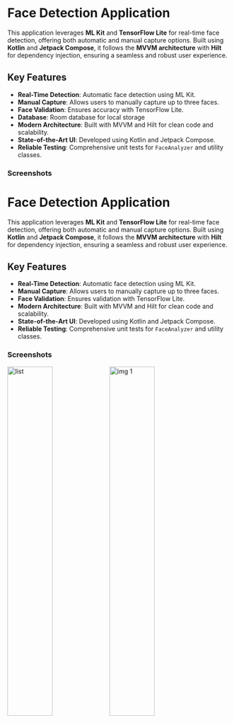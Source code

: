 # Face Detection Application

This application leverages **ML Kit** and **TensorFlow Lite** for real-time face detection, offering both automatic and manual capture options. Built using **Kotlin** and **Jetpack Compose**, it follows the **MVVM architecture** with **Hilt** for dependency injection, ensuring a seamless and robust user experience.

## Key Features
- **Real-Time Detection**: Automatic face detection using ML Kit.
- **Manual Capture**: Allows users to manually capture up to three faces.
- **Face Validation**: Ensures accuracy with TensorFlow Lite.
- **Database**: Room database for local storage
- **Modern Architecture**: Built with MVVM and Hilt for clean code and scalability.
- **State-of-the-Art UI**: Developed using Kotlin and Jetpack Compose.
- **Reliable Testing**: Comprehensive unit tests for `FaceAnalyzer` and utility classes.


### Screenshots
# Face Detection Application

This application leverages **ML Kit** and **TensorFlow Lite** for real-time face detection, offering both automatic and manual capture options. Built using **Kotlin** and **Jetpack Compose**, it follows the **MVVM architecture** with **Hilt** for dependency injection, ensuring a seamless and robust user experience.

## Key Features
- **Real-Time Detection**: Automatic face detection using ML Kit.
- **Manual Capture**: Allows users to manually capture up to three faces.
- **Face Validation**: Ensures validation with TensorFlow Lite.
- **Modern Architecture**: Built with MVVM and Hilt for clean code and scalability.
- **State-of-the-Art UI**: Developed using Kotlin and Jetpack Compose.
- **Reliable Testing**: Comprehensive unit tests for `FaceAnalyzer` and utility classes.


### Screenshots
<img src="https://github.com/user-attachments/assets/77b74b6d-b5ff-4937-80ea-2c22a5a8202d" alt="list" width="45%" style="display:inline-block;" />
<img src="https://github.com/user-attachments/assets/d58523f1-f2c1-41e6-937a-82be854ab29e" alt="img 1" width="45%" style="display:inline-block;" />




